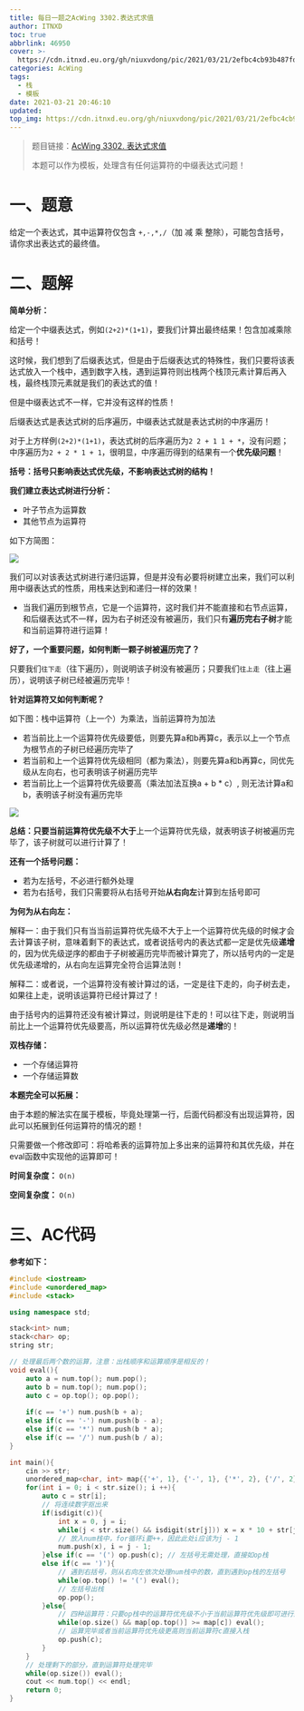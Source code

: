 ```yaml
---
title: 每日一题之AcWing 3302.表达式求值
author: ITNXD
toc: true
abbrlink: 46950
cover: >-
  https://cdn.itnxd.eu.org/gh/niuxvdong/pic/2021/03/21/2efbc4cb93b487fd05b4faaa113a1b7d.png
categories: AcWing
tags:
  - 栈
  - 模板
date: 2021-03-21 20:46:10
updated:
top_img: https://cdn.itnxd.eu.org/gh/niuxvdong/pic/2021/03/21/2efbc4cb93b487fd05b4faaa113a1b7d.png
---
```






> 题目链接：[AcWing 3302. 表达式求值](https://www.acwing.com/problem/content/3305/)
>
> 本题可以作为模板，处理含有任何运算符的中缀表达式问题！



# 一、题意





给定一个表达式，其中运算符仅包含 `+,-,*,/`（加 减 乘 整除），可能包含括号，请你求出表达式的最终值。





# 二、题解







**简单分析：**



给定一个中缀表达式，例如`(2+2)*(1+1)`，要我们计算出最终结果！包含加减乘除和括号！

这时候，我们想到了后缀表达式，但是由于后缀表达式的特殊性，我们只要将该表达式放入一个栈中，遇到数字入栈，遇到运算符则出栈两个栈顶元素计算后再入栈，最终栈顶元素就是我们的表达式的值！

但是中缀表达式不一样，它并没有这样的性质！



后缀表达式是表达式树的后序遍历，中缀表达式就是表达式树的中序遍历！



对于上方样例`(2+2)*(1+1)`，表达式树的后序遍历为`2 2 + 1 1 + *`，没有问题；中序遍历为`2 + 2 * 1 + 1`，很明显，中序遍历得到的结果有一个**优先级问题**！



**括号：括号只影响表达式优先级，不影响表达式树的结构！**



**我们建立表达式树进行分析：**



- 叶子节点为运算数
- 其他节点为运算符





如下方简图：



![](https://cdn.itnxd.eu.org/gh/niuxvdong/pic/2021/03/21/337ab08acbddb37e409f2c6d6c2a5bc2.png)



我们可以对该表达式树进行递归运算，但是并没有必要将树建立出来，我们可以利用中缀表达式的性质，用栈来达到和递归一样的效果！



- 当我们遍历到根节点，它是一个运算符，这时我们并不能直接和右节点运算，和后缀表达式不一样，因为右子树还没有被遍历，我们只有**遍历完右子树**才能和当前运算符进行运算！





**好了，一个重要问题，如何判断一颗子树被遍历完了？**



只要我们`往下走`（往下遍历），则说明该子树没有被遍历；只要我们`往上走`（往上遍历），说明该子树已经被遍历完毕！



**针对运算符又如何判断呢？**



如下图：栈中运算符（上一个）为乘法，当前运算符为加法

- 若当前比上一个运算符优先级要低，则要先算a和b再算c，表示以上一个节点为根节点的子树已经遍历完毕了
- 若当前和上一个运算符优先级相同（都为乘法），则要先算a和b再算c，同优先级从左向右，也可表明该子树遍历完毕
- 若当前比上一个运算符优先级要高（乘法加法互换a + b * c）, 则无法计算a和b，表明该子树没有遍历完毕



![](https://cdn.itnxd.eu.org/gh/niuxvdong/pic/2021/03/21/8a2c573b705d0baf847aded86288afa3.png)

**总结：**只要当前运算符优先级**不大于**上一个运算符优先级，就表明该子树被遍历完毕了，该子树就可以进行计算了！







**还有一个括号问题：**



- 若为左括号，不必进行额外处理
- 若为右括号，我们只需要将从右括号开始**从右向左**计算到左括号即可



**为何为从右向左：**



解释一：由于我们只有当当前运算符优先级不大于上一个运算符优先级的时候才会去计算该子树，意味着剩下的表达式，或者说括号内的表达式都一定是优先级**递增**的，因为优先级逆序的都由于子树被遍历完毕而被计算完了，所以括号内的一定是优先级递增的，从右向左运算完全符合运算法则！

解释二：或者说，一个运算符没有被计算过的话，一定是往下走的，向子树去走，如果往上走，说明该运算符已经计算过了！

由于括号内的运算符还没有被计算过，则说明是往下走的！可以往下走，则说明当前比上一个运算符优先级要高，所以运算符优先级必然是**递增**的！







**双栈存储：**

- 一个存储运算符
- 一个存储运算数





**本题完全可以拓展：**



由于本题的解法实在属于模板，毕竟处理第一行，后面代码都没有出现运算符，因此可以拓展到任何运算符的情况的题！



只需要做一个修改即可：将哈希表的运算符加上多出来的运算符和其优先级，并在eval函数中实现他的运算即可！







**时间复杂度：** `O(n)`

**空间复杂度：** `O(n)`









# 三、AC代码







**参考如下：**



```c++
#include <iostream>
#include <unordered_map>
#include <stack>

using namespace std;

stack<int> num;
stack<char> op;
string str;

// 处理最后两个数的运算，注意：出栈顺序和运算顺序是相反的！
void eval(){
    auto a = num.top(); num.pop();
    auto b = num.top(); num.pop();
    auto c = op.top(); op.pop();
    
    if(c == '+') num.push(b + a);
    else if(c == '-') num.push(b - a);
    else if(c == '*') num.push(b * a);
    else if(c == '/') num.push(b / a);
}

int main(){
    cin >> str;
    unordered_map<char, int> map{{'+', 1}, {'-', 1}, {'*', 2}, {'/', 2}};
    for(int i = 0; i < str.size(); i ++){
        auto c = str[i];
        // 将连续数字抠出来
        if(isdigit(c)){
            int x = 0, j = i;
            while(j < str.size() && isdigit(str[j])) x = x * 10 + str[j ++] - '0';
            // 放入num栈中，for循环i要++，因此此处i应该为j - 1
            num.push(x), i = j - 1;
        }else if(c == '(') op.push(c); // 左括号无需处理，直接如op栈
        else if(c == ')'){
            // 遇到右括号，则从右向左依次处理num栈中的数，直到遇到op栈的左括号
            while(op.top() != '(') eval();
            // 左括号出栈
            op.pop();
        }else{
            // 四种运算符：只要op栈中的运算符优先级不小于当前运算符优先级即可进行运算
            while(op.size() && map[op.top()] >= map[c]) eval();
            // 运算完毕或者当前运算符优先级更高则当前运算符c直接入栈
            op.push(c);
        }
    }
    // 处理剩下的部分，直到运算符处理完毕
    while(op.size()) eval();
    cout << num.top() << endl;
    return 0;
}
```

